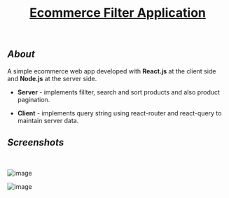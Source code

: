 
<h1 align="center" style="border-bottom: none"><a href="https://react-filter-sort-pagination-ecommerce.onrender.com/" target="_blank">Ecommerce Filter Application</a> </h1>
</br>

## ***About***
A simple ecommerce web app developed with **React.js** at the client side and **Node.js** at the server side.

* **Server** - implements fillter, search and sort products and also product pagination.

* **Client** - implements query string using react-router and react-query to maintain server data.

## ***Screenshots***

</br>

![image](https://user-images.githubusercontent.com/58606266/218529602-b405f55f-4748-455f-82c7-4a5c4811bc43.png)

![image](https://user-images.githubusercontent.com/58606266/218529778-6386a7e2-a757-49ec-9684-9ec797f6dc5c.png)



